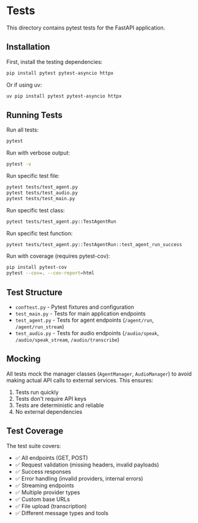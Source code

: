 # Tests

This directory contains pytest tests for the FastAPI application.

## Installation

First, install the testing dependencies:

```bash
pip install pytest pytest-asyncio httpx
```

Or if using uv:

```bash
uv pip install pytest pytest-asyncio httpx
```

## Running Tests

Run all tests:
```bash
pytest
```

Run with verbose output:
```bash
pytest -v
```

Run specific test file:
```bash
pytest tests/test_agent.py
pytest tests/test_audio.py
pytest tests/test_main.py
```

Run specific test class:
```bash
pytest tests/test_agent.py::TestAgentRun
```

Run specific test function:
```bash
pytest tests/test_agent.py::TestAgentRun::test_agent_run_success
```

Run with coverage (requires pytest-cov):
```bash
pip install pytest-cov
pytest --cov=. --cov-report=html
```

## Test Structure

- `conftest.py` - Pytest fixtures and configuration
- `test_main.py` - Tests for main application endpoints
- `test_agent.py` - Tests for agent endpoints (`/agent/run`, `/agent/run_stream`)
- `test_audio.py` - Tests for audio endpoints (`/audio/speak`, `/audio/speak_stream`, `/audio/transcribe`)

## Mocking

All tests mock the manager classes (`AgentManager`, `AudioManager`) to avoid making actual API calls to external services. This ensures:

1. Tests run quickly
2. Tests don't require API keys
3. Tests are deterministic and reliable
4. No external dependencies

## Test Coverage

The test suite covers:

- ✅ All endpoints (GET, POST)
- ✅ Request validation (missing headers, invalid payloads)
- ✅ Success responses
- ✅ Error handling (invalid providers, internal errors)
- ✅ Streaming endpoints
- ✅ Multiple provider types
- ✅ Custom base URLs
- ✅ File upload (transcription)
- ✅ Different message types and tools


